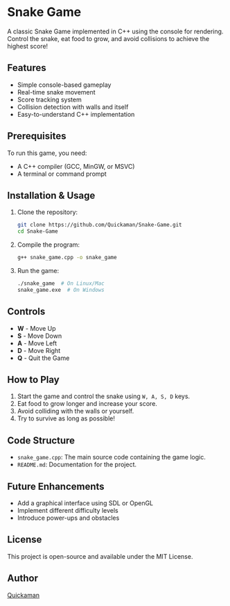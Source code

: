 # Snake Game

A classic Snake Game implemented in C++ using the console for rendering. Control the snake, eat food to grow, and avoid collisions to achieve the highest score!

## Features
- Simple console-based gameplay
- Real-time snake movement
- Score tracking system
- Collision detection with walls and itself
- Easy-to-understand C++ implementation

## Prerequisites
To run this game, you need:
- A C++ compiler (GCC, MinGW, or MSVC)
- A terminal or command prompt

## Installation & Usage
1. Clone the repository:
   ```sh
   git clone https://github.com/Quickaman/Snake-Game.git
   cd Snake-Game
   ```
2. Compile the program:
   ```sh
   g++ snake_game.cpp -o snake_game
   ```
3. Run the game:
   ```sh
   ./snake_game  # On Linux/Mac
   snake_game.exe  # On Windows
   ```

## Controls
- **W** - Move Up
- **S** - Move Down
- **A** - Move Left
- **D** - Move Right
- **Q** - Quit the Game

## How to Play
1. Start the game and control the snake using `W, A, S, D` keys.
2. Eat food to grow longer and increase your score.
3. Avoid colliding with the walls or yourself.
4. Try to survive as long as possible!

## Code Structure
- `snake_game.cpp`: The main source code containing the game logic.
- `README.md`: Documentation for the project.

## Future Enhancements
- Add a graphical interface using SDL or OpenGL
- Implement different difficulty levels
- Introduce power-ups and obstacles

## License
This project is open-source and available under the MIT License.

## Author
[Quickaman](https://github.com/Quickaman)

